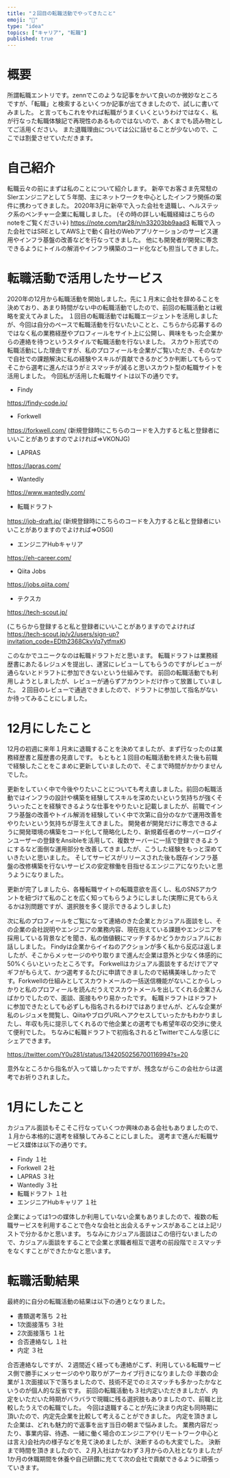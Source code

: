 ```yaml
---
title: "２回目の転職活動でやってきたこと"
emoji: "🐁"
type: "idea"
topics: ["キャリア", "転職"]
published: true
---
```


# 概要
所謂転職エントリです。zennでこのような記事をかいて良いのか微妙なところですが、「転職」と検索するといくつか記事が出てきましたので、試しに書いてみました。
と言ってもこれをやれば転職がうまくいくというわけではなく、私が行なった転職体験記で再現性のあるものではないので、あくまでも読み物としてご活用ください。
また退職理由については公に話せることが少ないので、ここでは割愛させていただきます。
# 自己紹介
転職云々の前にまずは私のことについて紹介します。
新卒でお客さま先常駐のSIerエンジニアとして５年間、主にネットワークを中心としたインフラ関係の案件に携わってきました。
2020年3月に新卒で入った会社を退職し、ヘルステック系のベンチャー企業に転職しました。
(その時の詳しい転職経緯はこちらのnoteをご覧ください↓)
https://note.com/tar28/n/n33203bb9aad3
転職で入った会社ではSREとしてAWS上で動く自社のWebアプリケーションのサービス運用やインフラ基盤の改善などを行なってきました。
他にも開発者が開発に専念できるようにトイルの解消やインフラ構築のコード化なども担当してきました。
# 転職活動で活用したサービス
2020年の12月から転職活動を開始しました。先に１月末に会社を辞めることを決めており、あまり時間がない中の転職活動でしたので、前回の転職活動とは戦略を変えてみました。
１回目の転職活動では転職エージェントを活用しましたが、今回は自分のペースで転職活動を行ないたいことと、こちらから応募するのではなく私の業務経歴やプロフィールをサイト上に公開し、興味をもった企業からの連絡を待つというスタイルで転職活動を行ないました。
スカウト形式での転職活動にした理由ですが、私のプロフィールを企業がご覧いただき、そのなかで自社での課題解決に私の経験やスキルが貢献できるかどうか判断してもらってそこから選考に進んだほうがミスマッチが減ると思いスカウト型の転職サイトを活用しました。
今回私が活用した転職サイトは以下の通りです。

- Findy

https://findy-code.io/

- Forkwell

https://forkwell.com/
(新規登録時にこちらのコードを入力すると私と登録者にいいことがありますのでよければ⇒VKONJG)

- LAPRAS

https://lapras.com/

- Wantedly

https://www.wantedly.com/

- 転職ドラフト

https://job-draft.jp/
(新規登録時にこちらのコードを入力すると私と登録者にいいことがありますのでよければ⇒OSGI)
- エンジニアHubキャリア
 
https://eh-career.com/

- Qiita Jobs

https://jobs.qiita.com/

- テクスカ

https://tech-scout.jp/

(こちらから登録すると私と登録者にいいことがありますのでよければ
https://tech-scout.jp/v2/users/sign-up?invitation_code=EDth2368CkvVq7ytfmxK)

このなかでユニークなのは転職ドラフトだと思います。
転職ドラフトは業務経歴書にあたるレジュメを提出し、運営にレビューしてもらうのですがレビューが通らないとドラフトに参加できないという仕組みです。
前回の転職活動でも利用しようとしましたが、レビューが通らずアカウントだけ作って放置していました。
２回目のレビューで通過できましたので、ドラフトに参加して指名がないか待ってみることにしました。

# 12月にしたこと
12月の初週に来年１月末に退職することを決めてましたが、まず行なったのは業務経歴書と履歴書の見直しです。
もともと１回目の転職活動を終えた後も前職で経験したことをこまめに更新していましたので、そこまで時間がかかりませんでした。

更新をしていく中で今後やりたいことについても考え直しました。前回の転職活動ではインフラの設計や構築を経験してスキルを深めたいという気持ちが強くそういったことを経験できるような仕事をやりたいと記載しましたが、前職でインフラ基盤の改善やトイル解消を経験していく中で次第に自分のなかで運用改善をやりたいという気持ちが芽生えてきました。
開発者が開発だけに専念できるように開発環境の構築をコード化して簡略化したり、新規着任者のサーバーログインユーザーの登録をAnsibleを活用して、複数サーバーに一括で登録できるようにするなど面倒な運用部分を改善してきましたが、こうした経験をもっと深めていきたいと思いました。
そしてサービスがリリースされた後も既存インフラ基盤の改修構築を行ないサービスの安定稼働を目指せるエンジニアになりたいと思うようになりました。

更新が完了しましたら、各種転職サイトの転職意欲を高くし、私のSNSアカウントを紐づけて私のことを広く知ってもらうようにしました(実際に見てもらえるかは別問題ですが、選択肢を多く提示できるようしました)

次に私のプロフィールをご覧になって連絡のきた企業とカジュアル面談をし、その企業の会社説明やエンジニアの業務内容、現在抱えている課題やエンジニアを採用している背景などを聞き、私の価値観にマッチするかどうかカジュアルにお話ししました。
Findyは企業からイイねのアクションが多く私から反応は返しましたが、そこからメッセージのやり取りまで進んだ企業は意外と少なく体感的に50%くらいといったところです。
Forkwellはカジュアル面談をするだけでアマギフがもらえて、かつ選考するたびに申請できましたので結構美味しかったです。Forkwellの仕組みとしてスカウトメールの一括送信機能がないことからしっかりと私のプロフィールを読んだうえでスカウトメールを出してくれる企業さんばかりでしたので、面談、面接もやり易かったです。
転職ドラフトはドラフトに参加できたとしても必ずしも指名されるわけではありませんが、どんな企業が私のレジュメを閲覧し、QiitaやブログURLへアクセスしていったかもわかりましたし、年収も先に提示してくれるので他企業との選考でも希望年収の交渉に使えて便利でした。
ちなみに転職ドラフトで初指名されるとTwitterでこんな感じにシェアできます。

https://twitter.com/Y0u281/status/1342050256700116994?s=20

意外なところから指名が入って嬉しかったですが、残念ながらこの会社からは選考でお祈りされました。
# 1月にしたこと
カジュアル面談もそこそこ行なっていくつか興味のある会社もありましたので、１月から本格的に選考を経験してみることにしました。
選考まで進んだ転職サービス媒体は以下の通りです。

- Findy １社
- Forkwell ２社
- LAPRAS ３社
- Wantedly ３社
- 転職ドラフト １社
- エンジニアHubキャリア １社

企業によっては1つの媒体しか利用していない企業もありましたので、複数の転職サービスを利用することで色々な会社と出会えるチャンスがあることは上記リストで分かるかと思います。
ちなみにカジュアル面談はこの倍行ないましたので、カジュアル面談をすることで企業と求職者相互で選考の前段階でミスマッチをなくすことができたかなと思います。

# 転職活動結果
最終的に自分の転職活動の結果は以下の通りとなりました。

- 書類選考落ち  ２社
- 1次面接落ち   ３社
- 2次面接落ち   １社
- 合否連絡なし  １社
- 内定         ３社

合否連絡なしですが、２週間近く経っても連絡がこず、利用している転職サービス側で勝手にメッセージのやり取りがアーカイブ行きになりました😞
半数の企業が１次面接以下で落ちましたので、技術不足でのミスマッチも多かったかなというのが個人的な反省です。
前回の転職活動も３社内定いただきましたが、内定をいただいた時期がバラバラで現職に残る選択肢もありましたので、前職と比較したうえでの転職でした。
今回は退職することが先に決まり内定も同時期に頂いたので、内定先企業を比較して考えることができました。
内定を頂きました企業は、どれも魅力的で返事を出す当日の朝まで悩みました。
業務内容だったり、事業内容、待遇、一緒に働く場合のエンジニアや(リモートワーク中心とは言え)会社内の様子などを見て決めましたが、決断するのも大変でした。
決断まで時間を頂きましたので、２月入社はかなわず３月からの入社となりましたが1か月の休職期間を休養や自己研鑽に充てて次の会社で貢献できるように頑張っていきます。
